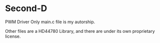 # Second-D
PWM Driver
 Only main.c file is my autorship. 
 
 Other files are a HD44780 Library, and there are under its own proprietary license.
